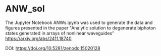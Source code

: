 # ANW_sol
The Jupyter Notebook ANWs.ipynb was used to generate the data and figures presented in the paper "Analytic solution to degenerate biphoton states generated in arrays of nonlinear waveguides" https://arxiv.org/abs/2411.18740

DOI: https://doi.org/10.5281/zenodo.15020128
